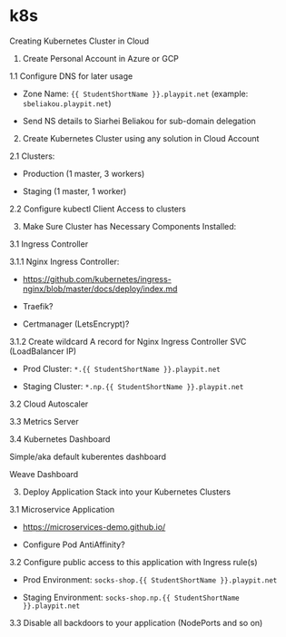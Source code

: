 # k8s
Creating Kubernetes Cluster in Cloud 

 

1. Create Personal Account in Azure or GCP 

 

1.1 Configure DNS for later usage 

 

- Zone Name: `{{ StudentShortName }}.playpit.net` (example: `sbeliakou.playpit.net`) 

- Send NS details to Siarhei Beliakou for sub-domain delegation 

 

2. Create Kubernetes Cluster using any solution in Cloud Account 

 

2.1 Clusters: 

- Production (1 master, 3 workers) 

- Staging (1 master, 1 worker) 

 

2.2 Configure kubectl Client Access to clusters 

 

3. Make Sure Cluster has Necessary Components Installed: 

 

3.1 Ingress Controller 

 

3.1.1 Nginx Ingress Controller:  

- https://github.com/kubernetes/ingress-nginx/blob/master/docs/deploy/index.md 

- Traefik? 

- Certmanager (LetsEncrypt)? 

 

3.1.2 Create wildcard A record for Nginx Ingress Controller SVC (LoadBalancer IP) 

 

- Prod Cluster: `*.{{ StudentShortName }}.playpit.net` 

- Staging Cluster: `*.np.{{ StudentShortName }}.playpit.net` 

 

3.2 Cloud Autoscaler 

3.3 Metrics Server 

3.4 Kubernetes Dashboard 

Simple/aka default kuberentes dashboard 

Weave Dashboard 

 

3. Deploy Application Stack into your Kubernetes Clusters 

 

3.1 Microservice Application 

- https://microservices-demo.github.io/ 

- Configure Pod AntiAffinity? 

 

3.2 Configure public access to this application with Ingress rule(s) 

 

- Prod Environment: `socks-shop.{{ StudentShortName }}.playpit.net` 

- Staging Environment: `socks-shop.np.{{ StudentShortName }}.playpit.net` 

 

3.3 Disable all backdoors to your application (NodePorts and so on) 

